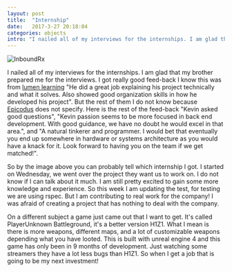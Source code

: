 ```yaml
---
layout: post
title:  "Internship"
date:   2017-3-27 20:18:04
categories: objects
intro: "I nailed all of my interviews for the internships. I am glad that my brother prepared me for the interviews. I got really good feed-back I know this was from lumen learning 'He did a great job explaining his project technically and what it solves. Also showed good organization skills in how he developed his project'. But the rest of them I do not know because"
---
```

![InboundRx](http://www.inboundrx.com/wp-content/themes/inboundrx/assets/images/InboundRx_Logo_Nav.png)

I nailed all of my interviews for the internships. I am glad that my brother prepared me for the interviews. I got really good feed-back I know this was from [lumen learning](http://lumenlearning.com/) "He did a great job explaining his project technically and what it solves. Also showed good organization skills in how he developed his project". But the rest of them I do not know because [Epicodus](https://www.epicodus.com) does not specify. Here is the rest of the feed-back "Kevin asked good questions", "Kevin passion seems to be more focused in back end development. With good guidance, we have no doubt he would excel in that area.", and "A natural tinkerer and programmer. I would bet that eventually you end up somewhere in hardware or systems architecture as you would have a knack for it. Look forward to having you on the team if we get matched!".

So by the image above you can probably tell which internship I got. I started on Wednesday, we went over the project they want us to work on. I do not know if I can talk about it much. I am still pretty excited to gain some more knowledge and experience. So this week I am updating the test, for testing we are using rspec. But I am contributing to real work for the company! I was afraid of creating a project that has nothing to deal with the company.

On a different subject a game just came out that I want to get. It's called PlayerUnknown Battleground, it's a better version H1Z1. What I mean is there is more weapons, different maps, and a lot of customizable weapons depending what you have looted. This is built with unreal engine 4 and this game has only been in 9 months of development. Just watching some streamers they have a lot less bugs than H1Z1. So when I get a job that is going to be my next investment!
